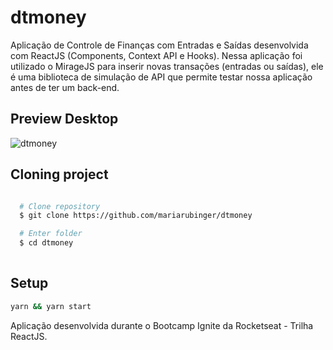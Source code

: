 # dtmoney

Aplicação de Controle de Finanças com Entradas e Saídas desenvolvida com ReactJS (Components, Context API e Hooks).
Nessa aplicação foi utilizado o MirageJS para inserir novas transações (entradas ou saídas), ele é uma biblioteca de simulação de API que permite testar nossa aplicação antes de ter um back-end.

## Preview Desktop

![dtmoney](https://user-images.githubusercontent.com/66969881/111778773-1d772780-88ad-11eb-8d25-b110c418a877.png)

## Cloning project

```bash

  # Clone repository
  $ git clone https://github.com/mariarubinger/dtmoney

  # Enter folder
  $ cd dtmoney
  
  ```

## Setup

```bash
yarn && yarn start
```


Aplicação desenvolvida durante o Bootcamp Ignite da Rocketseat - Trilha ReactJS.
